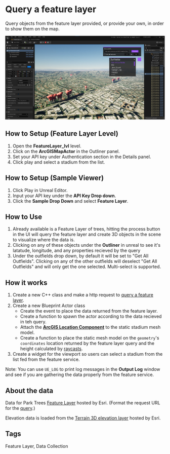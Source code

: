 # Query a feature layer

Query objects from the feature layer provided, or provide your own, in order to show them on the map.

![Image of Feature Layer Sample](FeatureLayer.jpg)

## How to Setup (Feature Layer Level)

1. Open the **FeatureLayer_lvl** level.
2. Click on the **ArcGISMapActor** in the Outliner panel.
3. Set your API key under Authentication section in the Details panel.
4. Click play and select a stadium from the list.

## How to Setup (Sample Viewer)

1. Click Play in Unreal Editor.
2. Input your API key under the **API Key Drop down**.
3. Click the **Sample Drop Down** and select **Feature Layer**.

## How to Use

1. Already available is a Feature Layer of trees, hitting the process button in the UI will query the feature layer and create 3D objects in the scene to visualize where the data is. 
2. Clicking on any of these objects under the **Outliner** in unreal to see it's latatude, longitude, and any properties recieved by the query
3. Under the outfields drop down, by default it will be set to "Get All Outfields". Clicking on any of the other outfields will deselect "Get All Outfields" and will only get the one selected. Multi-select is supported.

## How it works

1. Create a new C++ class and make a http request to [query a feature layer](https://developers.arcgis.com/rest/services-reference/enterprise/query-feature-service-.htm). 
2. Create a new Blueprint Actor class
   - Create the event to place the data returned from the feature layer.
   - Create a function to spawn the actor according to the data recieved in teh query.
   - Attach the [**ArcGIS Location Component**](https://developers.arcgis.com/unreal-engine/maps/location-component/) to the static stadium mesh model.
   - Create a function to place the static mesh model on the `geometry`'s `coordinates` location returned by the feature layer query and the height calculated by [raycasts](https://docs.unrealengine.com/5.0/en-US/using-a-single-line-trace-raycast-by-channel-in-unreal-engine/).
3. Create a widget for the viewport so users can select a stadium from the list fed from the feature service.

Note: You can use `UE_LOG` to print log messages in the **Output Log** window and see if you are gathering the data properly from the feature service.

## About the data

Data for Park Trees [Feature Layer](https://services.arcgis.com/V6ZHFr6zdgNZuVG0/ArcGIS/rest/services/ParkTrees/FeatureServer) hosted by Esri. (Format the request URL for the [query](https://services.arcgis.com/V6ZHFr6zdgNZuVG0/ArcGIS/rest/services/ParkTrees/FeatureServer/0/query?f=geojson&where=1=1&outfields=*).)

Elevation data is loaded from the [Terrain 3D elevation layer](https://www.arcgis.com/home/item.html?id=7029fb60158543ad845c7e1527af11e4) hosted by Esri.

## Tags

Feature Layer, Data Collection
